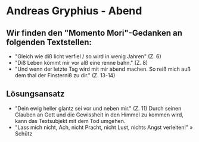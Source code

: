 # Andreas Gryphius - Abend
## Wir finden den "Momento Mori"-Gedanken an folgenden Textstellen:
+ "Gleich wie diß licht verfiel / so wird in wenig Jahren" (Z. 6)
+ "Diß Leben kömmt mir vor alß eine renne bahn." (Z. 8)
+ "Und wenn der letzte Tag wird mit mir abend machen. So reiß mich auß dem thal der Finsterniß zu dir." (Z. 13-14)
## Lösungsansatz
+ "Dein ewig heller glantz sei vor und neben mir." (Z. 11) Durch seinen Glauben an Gott und die Gewissheit in den Himmel zu kommen wird, kann das Textsubjekt mit dem Tod umgehen.
+ "Lass mich nicht, Ach, nicht Pracht, nicht Lust, nichts Angst verleiten!" » Schütz